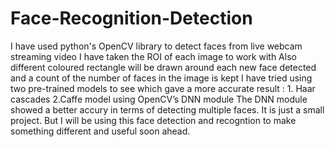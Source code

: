 # Face-Recognition-Detection
I have used python's OpenCV library to detect faces from live webcam streaming video
I have taken the ROI of each image to work with
Also different coloured rectangle will be drawn around each new face detected and a count of the number of faces in the image is kept
I have tried using two pre-trained models to see which gave a more accurate result :
    1. Haar cascades
    2.Caffe model using OpenCV’s DNN module
The DNN module showed a better accury in terms of detecting multiple faces.
It is just a small project. But I will be using this face detection and recogntion to make something different and useful soon ahead.
